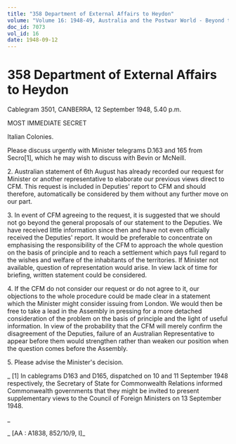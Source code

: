 ```yaml
---
title: "358 Department of External Affairs to Heydon"
volume: "Volume 16: 1948-49, Australia and the Postwar World - Beyond the Region"
doc_id: 7073
vol_id: 16
date: 1948-09-12
---
```


# 358 Department of External Affairs to Heydon

Cablegram 3501, CANBERRA, 12 September 1948, 5.40 p.m.

MOST IMMEDIATE SECRET

Italian Colonies.

Please discuss urgently with Minister telegrams D.163 and 165 from Secro[1], which he may wish to discuss with Bevin or McNeill.

2\. Australian statement of 6th August has already recorded our request for Minister or another representative to elaborate our previous views direct to CFM. This request is included in Deputies' report to CFM and should therefore, automatically be considered by them without any further move on our part.

3\. In event of CFM agreeing to the request, it is suggested that we should not go beyond the general proposals of our statement to the Deputies. We have received little information since then and have not even officially received the Deputies' report. It would be preferable to concentrate on emphasising the responsibility of the CFM to approach the whole question on the basis of principle and to reach a settlement which pays full regard to the wishes and welfare of the inhabitants of the territories. If Minister not available, question of representation would arise. In view lack of time for briefing, written statement could be considered.

4\. If the CFM do not consider our request or do not agree to it, our objections to the whole procedure could be made clear in a statement which the Minister might consider issuing from London. We would then be free to take a lead in the Assembly in pressing for a more detached consideration of the problem on the basis of principle and the light of useful information. In view of the probability that the CFM will merely confirm the disagreement of the Deputies, failure of an Australian Representative to appear before them would strengthen rather than weaken our position when the question comes before the Assembly.

5\. Please advise the Minister's decision.

_ [1] In cablegrams D163 and D165, dispatched on 10 and 11 September 1948 respectively, the Secretary of State for Commonwealth Relations informed Commonwealth governments that they might be invited to present supplementary views to the Council of Foreign Ministers on 13 September 1948.

_

_ [AA : A1838, 852/10/9, I]_
